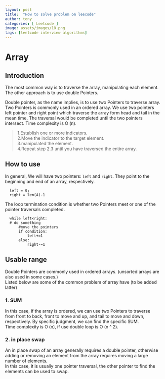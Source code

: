 ```yaml
---
layout: post
title:  "How to solve problem on leecode"
author: tony
categories: [ Leetcode ]
image: assets/images/18.png
tags: [leetcode interview algorithms]
---
```

# Array
## Introduction
The most common way is to traverse the array, manipulating each element. The other approach is to use double Pointers.  

Double pointer, as the name implies, is to use two Pointers to traverse array. Two Pointers is commonly used in an ordered array. We use two pointers left pointer  and right point which traverse the array form head and tail in the mean time. The traversal would be  completed  until the two pointers intersect. Time complexity is O (n).

> 1.Establish one or more indicators.  
 2.Move the indicator to the target element.  
 3.manipulated the element.  
 4.Repeat step 2.3 until you have traversed the entire array.  
## How to use
In general, We will have two pointers: `left` and `right`. They point to the beginning and end of an array, respectively.
```
  left = 0;
  right = len(A)-1
```
The loop termination condition is whether two Pointers meet or one of the pointer traversals completed.
```
  while left<right:
  # do something
      #move the pointers
      if condition:
          left+=1
      else:
          right-=1
```
## Usable range
Double Pointers are commonly used in ordered arrays. (unsorted arrays are also used in some cases.)  
Listed below are some of the common problem of array have (to be added latter)  
### 1. SUM
In this case, if the array is ordered, we can use two Pointers to traverse from front to back, front to move and up, and tail to move and down, respectively. By specific judgment, we can find the specific SUM.  
Time complexity is O (n), if use double loop is O (n ^ 2).  
### 2. in place swap
An in place swap of an array generally requires a double pointer, otherwise adding or removing an element from the array requires moving a large number of elements.  
In this case, it is usually one pointer traversal, the other pointer to find the elements can be used to swap.   

